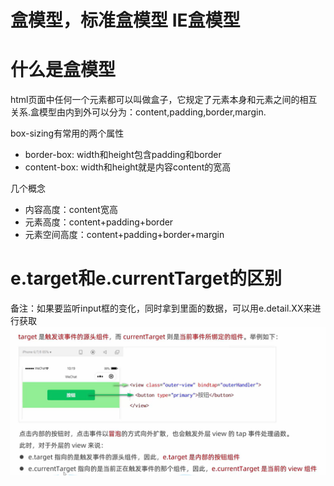 
# 盒模型，标准盒模型 IE盒模型

# 什么是盒模型
html页面中任何一个元素都可以叫做盒子，它规定了元素本身和元素之间的相互关系.盒模型由内到外可以分为：content,padding,border,margin.

box-sizing有常用的两个属性
  - border-box: width和height包含padding和border
  - content-box: width和height就是内容content的宽高

几个概念
  - 内容高度：content宽高
  - 元素高度：content+padding+border
  - 元素空间高度：content+padding+border+margin

# e.target和e.currentTarget的区别
备注：如果要监听input框的变化，同时拿到里面的数据，可以用e.detail.XX来进行获取
![image](../images/00001.png)